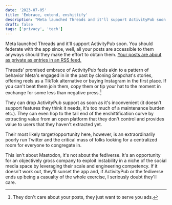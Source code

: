 ```yaml
---
date: '2023-07-05'
title: 'Embrace, extend, enshittify'
description: "Meta launched Threads and it'll support ActivityPub soon. You should federate with the app since, well, all your posts are accessible to them anyways should they make the effort to obtain them."
draft: false
tags: ['privacy', 'tech']
---
```

Meta launched Threads and it'll support ActivityPub soon. You should federate with the app since, well, all your posts are accessible to them anyways should they make the effort to obtain them. [Your posts are about as private as entries in an RSS feed.](https://blog.bloonface.com/2023/07/04/the-fediverse-is-a-privacy-nightmare/)<!-- excerpt -->

Threads' promised embrace of ActivityPub feels akin to a pattern of behavior Meta's engaged in in the past by cloning Snapchat's stories, offering reels as a TikTok alternative or buying Instagram in the first place. If you can't beat them join them, copy them or tip your hat to the moment in exchange for some less than negative press.[^1]

They can drop ActivityPub support as soon as it's inconvenient (it doesn't support features they think it needs, it's too much of a maintenance burden etc.). They can even hop to the tail end of the enshittification curve by extracting value from an open platform that they don't control and provides value to users that they haven't extracted yet.

Their most likely target/opportunity here, however, is an extraordinarily poorly run Twitter and the critical mass of folks looking for a centralized room for everyone to congregate in.

This isn't about Mastodon, it's not about the fediverse. It's an opportunity for an objectively gross company to exploit instability in a niche of the social media space by leveraging their scale and engineering competency. If it doesn't work out, they'll sunset the app and, if ActivityPub or the fediverse ends up being a casualty of the whole exercise, I seriously doubt they'll care.

[^1]: They don't care about your posts, they just want to serve you ads.
